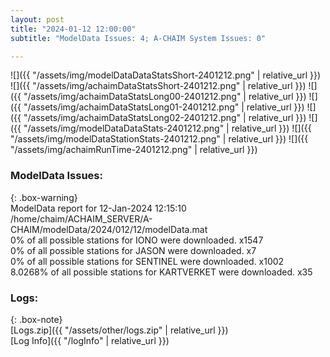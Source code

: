 ```yaml
---
layout: post
title: "2024-01-12 12:00:00"
subtitle: "ModelData Issues: 4; A-CHAIM System Issues: 0"

---
```


![]({{ "/assets/img/modelDataDataStatsShort-2401212.png" | relative_url }})
![]({{ "/assets/img/achaimDataStatsShort-2401212.png" | relative_url }})
![]({{ "/assets/img/achaimDataStatsLong00-2401212.png" | relative_url }})
![]({{ "/assets/img/achaimDataStatsLong01-2401212.png" | relative_url }})
![]({{ "/assets/img/achaimDataStatsLong02-2401212.png" | relative_url }})
![]({{ "/assets/img/modelDataDataStats-2401212.png" | relative_url }})
![]({{ "/assets/img/modelDataStationStats-2401212.png" | relative_url }})
![]({{ "/assets/img/achaimRunTime-2401212.png" | relative_url }})


### ModelData Issues:  
  
{: .box-warning}  
 ModelData report for 12-Jan-2024 12:15:10   
 /home/chaim/ACHAIM_SERVER/A-CHAIM/modelData/2024/012/12/modelData.mat   
 0% of all possible stations for IONO were downloaded. x1547   
 0% of all possible stations for JASON were downloaded. x7   
 0% of all possible stations for SENTINEL were downloaded. x1002   
 8.0268% of all possible stations for KARTVERKET were downloaded. x35   
  


### Logs:  
  
{: .box-note}  
[Logs.zip]({{ "/assets/other/logs.zip" | relative_url }})  
[Log Info]({{ "/logInfo" | relative_url }})  
